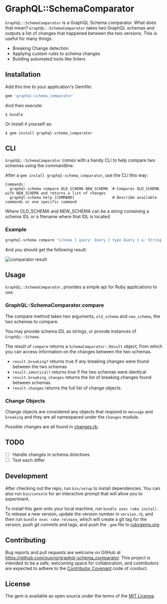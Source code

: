 # GraphQL::SchemaComparator

`GraphQL::SchemaComparator` is a GraphQL Schema comparator. What does that mean? `GraphQL::SchemaComparator` takes
two GraphQL schemas and outputs a list of changes that happened between the two versions. This is useful for many things:

  - Breaking Change detection
  - Applying custom rules to schema changes
  - Building automated tools like linters

## Installation

Add this line to your application's Gemfile:

```ruby
gem 'graphql-schema_comparator'
```

And then execute:

    $ bundle

Or install it yourself as:

    $ gem install graphql-schema_comparator

## CLI

`GraphQL::SchemaComparator` comes with a handy CLI to help compare two schemas using
the commandline.

After a `gem install graphql-schema_comparator`, use the CLI this way:

```
Commands:
  graphql-schema compare OLD_SCHEMA NEW_SCHEMA  # Compares OLD_SCHEMA with NEW_SCHEMA and returns a list of changes
  graphql-schema help [COMMAND]                 # Describe available commands or one specific command
```

Where OLD_SCHEMA and NEW_SCHEMA can be a string containing a schema IDL or a filename where that IDL is located.

### Example

```bash
graphql-schema compare "schema { query: Query } type Query { a: String }" "schema { query: A } type A { a: String }"
```

And you should get the following result:

![comparator result](http://i.imgur.com/XLFeo8e.png)

## Usage

`GraphQL::SchemaComparator`, provides a simple api for Ruby applications to use.

### GraphQL::SchemaComparator.compare

The compare method takes two arguments, `old_schema` and `new_schema`, the two schemas to compare.

You may provide schema IDL as strings, or provide instances of `GraphQL::Schema`.

The result of `compare` returns a `SchemaComparator::Result` object, from which you can
access information on the changes between the two schemas.

 - `result.breaking?` returns true if any breaking changes were found between the two schemas
 - `result.identical?` returns true if the two schemas were identical
 - `result.breaking_changes` returns the list of breaking changes found between schemas.
- `result.changes` returns the full list of change objects.

### Change Objects

Change objects are considered any objects that respond to `message` and `breaking` and they
are all namespaced under the `Changes` module.

Possible changes are all found in [changes.rb](lib/graphql/schema_comparator/changes.rb).

## TODO

  - [ ] Handle changes in schema directives
  - [ ] Test each differ

## Development

After checking out the repo, run `bin/setup` to install dependencies. You can also run `bin/console` for an interactive prompt that will allow you to experiment.

To install this gem onto your local machine, run `bundle exec rake install`. To release a new version, update the version number in `version.rb`, and then run `bundle exec rake release`, which will create a git tag for the version, push git commits and tags, and push the `.gem` file to [rubygems.org](https://rubygems.org).

## Contributing

Bug reports and pull requests are welcome on GitHub at https://github.com/xuorig/graphql-schema_comparator. This project is intended to be a safe, welcoming space for collaboration, and contributors are expected to adhere to the [Contributor Covenant](http://contributor-covenant.org) code of conduct.


## License

The gem is available as open source under the terms of the [MIT License](http://opensource.org/licenses/MIT).
